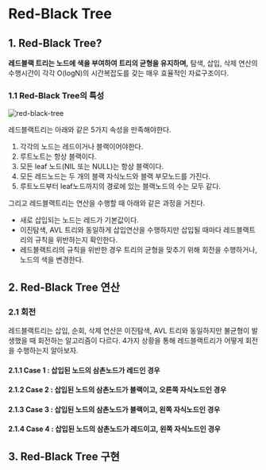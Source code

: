 # Red-Black Tree

## 1. Red-Black Tree?

**레드블랙 트리는 노드에 색을 부여하여 트리의 균형을 유지하며,** 탐색, 삽입, 삭제
연산의 수행시간이 각각 O(logN)의 시간복잡도를 갖는 매우 효율적인 자료구조이다.

### 1.1 Red-Black Tree의 특성

![red-black-tree]()

레드블랙트리는 아래와 같은 5가지 속성을 만족해야한다.

1. 각각의 노드는 레드이거나 블랙이어야한다.
2. 루트노트는 항상 블랙이다.
3. 모든 leaf 노드(NIL 또는 NULL)는 항상 블랙이다.
4. 모든 레드노드는 두 개의 블랙 자식노드와 블랙 부모노드를 가진다.
5. 루트노드부터 leaf노드까지의 경로에 있는 블랙노드의 수는 모두 같다.

그리고 레드블랙트리는 연산을 수행할 때 아래와 같은 과정을 거친다.

- 새로 삽입되는 노드는 레드가 기본값이다.
- 이진탐색, AVL 트리와 동일하게 삽입연산을 수행하지만 삽입될 때마다 레드블랙트리의
규칙을 위반하는지 확인한다.
- 레드블랙트리의 규칙을 위반한 경우 트리의 균형을 맞추기 위해 회전을 수행하거나,
노드의 색을 변경한다.

## 2. Red-Black Tree 연산

### 2.1 회전

레드블랙트리는 삽입, 순회, 삭제 연산은 이진탐색, AVL 트리와 동일하지만 불균형이
발생했을 때 회전하는 알고리즘이 다르다. 4가지 상황을 통해 레드블랙트리가 어떻게
회전을 수행하는지 알아보자.

#### 2.1.1 Case 1 : 삽입된 노드의 삼촌노드가 레드인 경우



#### 2.1.2 Case 2 : 삽입된 노드의 삼촌노드가 블랙이고, 오른쪽 자식노드인 경우

#### 2.1.3 Case 3 : 삽입된 노드의 삼촌노드가 블랙이고, 왼쪽 자식노드인 경우

#### 2.1.4 Case 4 : 삽입된 노드의 삼촌노드가 레드이고, 왼쪽 자식노드인 경우

## 3. Red-Black Tree 구현